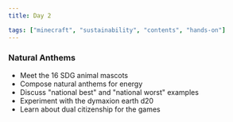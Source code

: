 ```yaml
---
title: Day 2

tags: ["minecraft", "sustainability", "contents", "hands-on"]
---
```


### Natural Anthems

- Meet the 16 SDG animal mascots
- Compose natural anthems for energy
- Discuss "national best" and "national worst" examples
- Experiment with the dymaxion earth d20
- Learn about dual citizenship for the games
